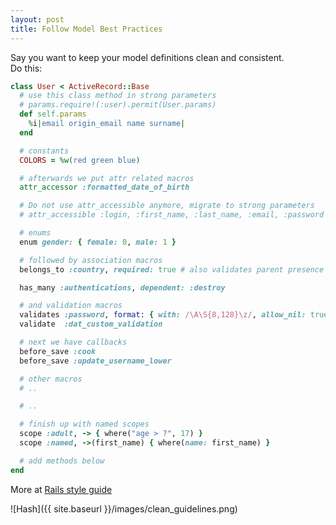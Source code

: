 ```yaml
---
layout: post
title: Follow Model Best Practices
---
```

Say you want to keep your model definitions clean and consistent.  
Do this:

```ruby
class User < ActiveRecord::Base
  # use this class method in strong parameters
  # params.require!(:user).permit(User.params)
  def self.params
    %i|email origin_email name surname|
  end

  # constants
  COLORS = %w(red green blue)

  # afterwards we put attr related macros
  attr_accessor :formatted_date_of_birth

  # Do not use attr_accessible anymore, migrate to strong parameters
  # attr_accessible :login, :first_name, :last_name, :email, :password  

  # enums
  enum gender: { female: 0, male: 1 }

  # followed by association macros
  belongs_to :country, required: true # also validates parent presence

  has_many :authentications, dependent: :destroy

  # and validation macros  
  validates :password, format: { with: /\A\S{8,128}\z/, allow_nil: true }
  validate  :dat_custom_validation

  # next we have callbacks
  before_save :cook
  before_save :update_username_lower  

  # other macros
  # ..

  # ..

  # finish up with named scopes
  scope :adult, -> { where("age > ?", 17) }
  scope :named, ->(first_name) { where(name: first_name) }

  # add methods below
end
```

More at [Rails style guide](https://github.com/bbatsov/rails-style-guide)  

![Hash]({{ site.baseurl }}/images/clean_guidelines.png)
